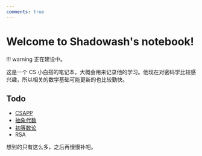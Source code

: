 ```yaml
---
comments: true
---
```


# Welcome to Shadowash's notebook!

!!! warning 
    正在建设中。

这是一个 CS 小白搭的笔记本，大概会用来记录他的学习。他现在对密码学比较感兴趣，所以相关的数学基础可能更新的也比较勤快。

## Todo
* [CSAPP](CSAPP\index.md)
* [抽象代数](math\AbstractAlgebra\index.md)
* [初等数论](math\NumberTheory\index.md)
* RSA

想到的只有这么多，之后再慢慢补吧。